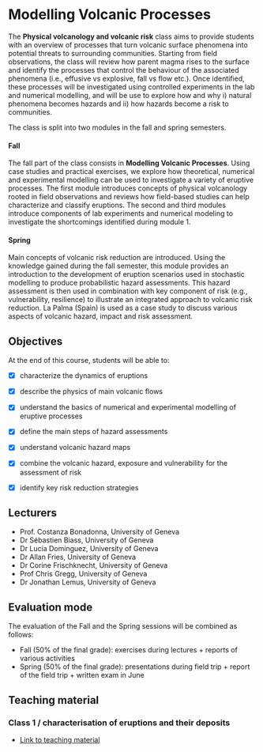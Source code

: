 # Modelling Volcanic Processes

The **Physical volcanology and volcanic risk** class aims to provide students with an overview of processes that turn volcanic surface phenomena into potential threats to surrounding communities. Starting from field observations, the class will review how parent magma rises to the surface and identify the processes that control the behaviour of the associated phenomena (i.e., effusive vs explosive, fall vs flow etc.). Once identified, these processes will be investigated using controlled experiments in the lab and numerical modelling, and will be use to explore how and why i) natural phenomena becomes hazards and ii) how hazards become a risk to communities.

The class is split into two modules in the fall and spring semesters.

#### Fall

The fall part of the class consists in **Modelling Volcanic Processes**. Using case studies and practical exercises, we explore how theoretical, numerical and experimental modelling can be used to investigate a variety of eruptive processes. The first module introduces concepts of physical volcanology rooted in field observations and reviews how field-based studies can help characterize and classify eruptions. The second and third modules introduce components of lab experiments and numerical modeling to investigate the shortcomings identified during module 1.

#### Spring

Main concepts of volcanic risk reduction are introduced. Using the knowledge gained during the fall semester, this module provides an introduction to the development of eruption scenarios used in stochastic modelling to produce probabilistic hazard assessments. This hazard assessment is then used in combination with key component of risk (e.g., vulnerability, resilience)  to illustrate an integrated approach to volcanic risk reduction. La Palma (Spain) is used as a case study to discuss various aspects of volcanic hazard, impact and risk assessment.



## Objectives

At the end of this course, students will be able to:

- [x] characterize the dynamics of eruptions
- [x] describe the physics of main volcanic flows
- [x] understand the basics of numerical and experimental modelling of eruptive processes
- [x] define the main steps of hazard assessments
- [x] understand volcanic hazard maps
- [x] combine the volcanic hazard, exposure and vulnerability for the assessment of risk
- [x] identify key risk reduction strategies
 

## Lecturers

- Prof. Costanza Bonadonna, University of Geneva
- Dr Sébastien Biass, University of Geneva
- Dr Lucía Dominguez, University of Geneva
- Dr Allan Fries, University of Geneva
- Dr Corine Frischknecht, University of Geneva
- Prof Chris Gregg, University of Geneva
- Dr Jonathan Lemus, University of Geneva
 

## Evaluation mode

The evaluation of the Fall and the Spring sessions will be combined as follows:

- Fall (50% of the final grade): exercises during lectures + reports of various activities
- Spring (50% of the final grade): presentations during field trip + report of the field trip + written exam in June 

## Teaching material

### Class 1 / characterisation of eruptions and their deposits 

- [Link to teaching material](https://kdrive.infomaniak.com/app/share/250506/9f8f8572-02a0-4783-905c-c0a9487b21cb)